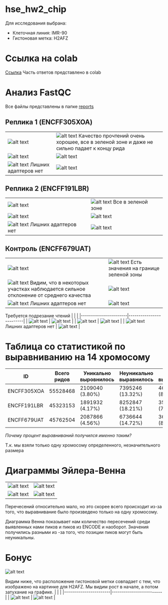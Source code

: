 # hse_hw2_chip

Для исследования выбрана:
+ Клеточная линия: IMR-90
+ Гистоновая метка: H2AFZ

# Ссылка на colab
[Ссылка](https://colab.research.google.com/drive/1eMwjB4reFuHUKLxR8HStub1IQz_0MRrX?usp=sharing)
Часть ответов представлено в colab
# Анализ FastQC

Все файлы представлены в папке [reports](./reports)

## Реплика 1 (ENCFF305XOA)
| |  |
|-----------------------|-------------------------|
| ![alt text](./img/xoa/basic_stat.png)   |       ![alt text](./img/xoa/Per%20base%20sequence%20quality.png)  Качество прочтений очень хорошее, все в зеленой зоне и даже не сильно падает к концу рида   |
| ![alt text](./img/xoa/Per%20tile%20sequence%20quality.png) |    ![alt text](./img/xoa/Per%20sequence%20GC%20content.png)      |
| ![alt text](./img/xoa/Adapter%20Content.png)  Лишних адаптеров нет |        ![alt text](./img/xoa/Per%20base%20sequence%20content.png)     |

## Реплика 2 (ENCFF191LBR)
| |  |
|-----------------------|-------------------------|
| ![alt text](./img/lbr/basic_stat.png)   |       ![alt text](./img/lbr/Per%20base%20sequence%20quality.png)   Все в зеленой зоне  |
| ![alt text](./img/lbr/Per%20tile%20sequence%20quality.png)  |    ![alt text](./img/lbr/Per%20sequence%20GC%20content.png)      |
| ![alt text](./img/lbr/Adapter%20Content.png)   Лишних адаптеров нет |        ![alt text](./img/lbr/Per%20base%20sequence%20content.png)     |
## Контроль (ENCFF679UAT)
| |  |
|-----------------------|-------------------------|
| ![alt text](./img/uat_before/basic_stat.png)   |       ![alt text](./img/uat_before/Per%20base%20sequence%20quality.png)   Есть значения на границе зеленой зоны  |
| ![alt text](./img/uat_before/Per%20tile%20sequence%20quality.png)  Видим, что в некоторых участках наблюдается сильное отклонение от среднего качества|    ![alt text](./img/uat_before/Per%20sequence%20GC%20content.png)      |
| ![alt text](./img/uat_before/Adapter%20Content.png)  Лишних адаптеров нет  |        ![alt text](./img/uat_before/Per%20base%20sequence%20content.png)     |

Требуется подрезание чтений
| |  |
|-----------------------|-------------------------|
| ![alt text](./img/uat/basic_stat.png)   |       ![alt text](./img/uat/Per%20base%20sequence%20quality.png)     |
| ![alt text](./img/uat/Per%20tile%20sequence%20quality.png)  |    ![alt text](./img/uat/Per%20sequence%20GC%20content.png)      |
| ![alt text](./img/uat/Adapter%20Content.png)  Лишних адаптеров нет  |        ![alt text](./img/uat/Per%20base%20sequence%20content.png)     |

# Таблица со статистикой по выравниванию на 14 хромосому

| ID | Всего ридов | Уникально выровнилось | Неуникально выравнилось | Не выравнилось |
|----|-------------|-----------------------|-------------------------|----------------|
| ENCFF305XOA   |  55528468   |  2109040 (3.80%)  |   7395246 (13.32%)  |  46024182 (82.88%)  |
| ENCFF191LBR   |  45323153   |  1891932 (4.17%)   |  8252847 (18.21%)   |   35178374 (77.62%)   |
| ENCFF679UAT   |  45762504   |  2087866 (4.56%)   |  6736644 (14.72%)   |   36937994 (80.72%)   |

*Почему процент выравниваний получился именно таким?*

Т.к. мы взяли только одну хромосому определенного, незначительного размера
# Диаграммы Эйлера-Венна
| |  |
|-----------------------|-------------------------|
| ![alt text](./img/v1.png)   |   ![alt text](./img/v2.png)    |
| ![alt text](./img/v3.png) |    ![alt text](./img/v4.png)   |

Перечесений относительно мало, но это скорее всего происходит из-за того, что выравнивание было произведено только на одну хромосому.

Диаграмма Венна показывает нам количество пересечений среди выявленных нами пиков и пиков из ENCODE и наоборот. Значения получились разными из -за того, что позиции пиков могут быть неуникальны.
# Бонус
![alt text](./img/bonus.png) 

Видим ниже, что расположение гистоновой метки совпадает с тем, что изображено на картинке для H2AFZ. Мы видим рост в начале, а потом затухание на графике.
| |  |
|-----------------------|-------------------------|
| ![alt text](./img/result_1.png)  |  ![alt text](./img/result_2.png)   |

